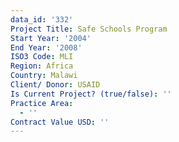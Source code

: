 ```yaml
---
data_id: '332'
Project Title: Safe Schools Program
Start Year: '2004'
End Year: '2008'
ISO3 Code: MLI
Region: Africa
Country: Malawi
Client/ Donor: USAID
Is Current Project? (true/false): ''
Practice Area:
  - ''
Contract Value USD: ''
---
```

